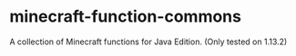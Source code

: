 # minecraft-function-commons
A collection of Minecraft functions for Java Edition. (Only tested on 1.13.2)
